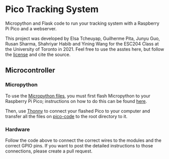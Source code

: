 # Pico Tracking System

Micropython and Flask code to run your tracking system with a Raspberry Pi Pico and a webserver.

This project was developed by Elsa Tcheuyap, Guilherme Pita, Junyu Guo, Rusan Sharma, Shahriyar Habib and Yining Wang for the ESC204 Class at the University of Toronto in 2021. Feel free to use the asstes here, but follow the [license](LICENSE) and cite the source.

## Microcontroller

### Micropython

To use the [Micropython files](pico-code), you must first flash Micropython to your Raspberry Pi Pico; instructions on how to do this can be found [here](https://magpi.raspberrypi.com/articles/programming-raspberry-pi-pico-with-python-and-micropython).

Then, use [Thonny](https://thonny.org/) to connect your flashed Pico to your computer and transfer all the files on [pico-code](pico-code) to the root directory to it.

### Hardware

Follow the code above to connect the correct wires to the modules and the correct GPIO pins. If you want to post the detailed instructions to those connections, please create a pull request.
